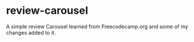 # review-carousel

A simple review Carousel learned from Freecodecamp.org and some of my changes added to it.


